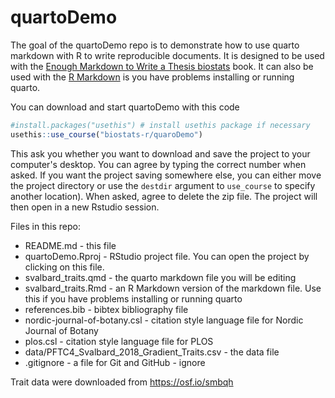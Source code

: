 # quartoDemo

<!-- badges: start -->

<!-- badges: end -->

The goal of the quartoDemo repo is to demonstrate how to use quarto markdown with R to write reproducible documents.
It is designed to be used with the [Enough Markdown to Write a Thesis biostats](https://biostats-r.github.io/biostats/quarto/index.html) book.
It can also be used with the [R Markdown](https://biostats-r.github.io/biostats/rmarkdown/index.html) is you have problems installing or running quarto.

You can download and start quartoDemo with this code

``` r
#install.packages("usethis") # install usethis package if necessary
usethis::use_course("biostats-r/quaroDemo")
```

This ask you whether you want to download and save the project to your computer's desktop. 
You can agree by typing the correct number when asked. If you want the project saving somewhere else, you can either move the project directory or use the `destdir` argument to `use_course` to specify another location). 
When asked, agree to delete the zip file. 
The project will then open in a new Rstudio session.

Files in this repo:

-   README.md - this file
-   quartoDemo.Rproj - RStudio project file. You can open the project by clicking on this file.
-   svalbard_traits.qmd - the quarto markdown file you will be editing
-   svalbard_traits.Rmd - an R Markdown version of the markdown file.  Use this if you have problems installing or running quarto
-   references.bib - bibtex bibliography file
-   nordic-journal-of-botany.csl - citation style language file for Nordic Journal of Botany
-   plos.csl - citation style language file for PLOS
-   data/PFTC4_Svalbard_2018_Gradient_Traits.csv - the data file
-   .gitignore - a file for Git and GitHub - ignore

Trait data were downloaded from <https://osf.io/smbqh>
